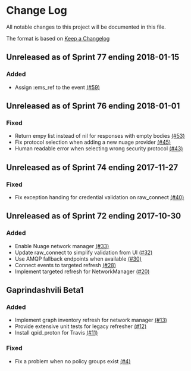 # Change Log

All notable changes to this project will be documented in this file.

The format is based on [Keep a Changelog](http://keepachangelog.com/en/1.0.0/)


## Unreleased as of Sprint 77 ending 2018-01-15

### Added
- Assign :ems_ref to the event [(#59)](https://github.com/ManageIQ/manageiq-providers-nuage/pull/59)

## Unreleased as of Sprint 76 ending 2018-01-01

### Fixed
- Return empy list instead of nil for responses with empty bodies [(#53)](https://github.com/ManageIQ/manageiq-providers-nuage/pull/53)
- Fix protocol selection when adding a new nuage provider [(#45)](https://github.com/ManageIQ/manageiq-providers-nuage/pull/45)
- Human readable error when selecting wrong security protocol [(#43)](https://github.com/ManageIQ/manageiq-providers-nuage/pull/43)

## Unreleased as of Sprint 74 ending 2017-11-27

### Fixed
- Fix exception handing for credential validation on raw_connect [(#40)](https://github.com/ManageIQ/manageiq-providers-nuage/pull/40)

## Unreleased as of Sprint 72 ending 2017-10-30

### Added
- Enable Nuage network manager [(#33)](https://github.com/ManageIQ/manageiq-providers-nuage/pull/33)
- Update raw_connect to simplify validation from UI [(#32)](https://github.com/ManageIQ/manageiq-providers-nuage/pull/32)
- Use AMQP fallback endpoints when available [(#30)](https://github.com/ManageIQ/manageiq-providers-nuage/pull/30)
- Connect events to targeted refresh [(#28)](https://github.com/ManageIQ/manageiq-providers-nuage/pull/28)
- Implement targeted refresh for NetworkManager [(#20)](https://github.com/ManageIQ/manageiq-providers-nuage/pull/20)

## Gaprindashvili Beta1

### Added
- Implement graph inventory refresh for network manager [(#13)](https://github.com/ManageIQ/manageiq-providers-nuage/pull/13)
- Provide extensive unit tests for legacy refresher [(#12)](https://github.com/ManageIQ/manageiq-providers-nuage/pull/12)
- Install qpid_proton for Travis [(#11)](https://github.com/ManageIQ/manageiq-providers-nuage/pull/11)

### Fixed
- Fix a problem when no policy groups exist [(#4)](https://github.com/ManageIQ/manageiq-providers-nuage/pull/4)
